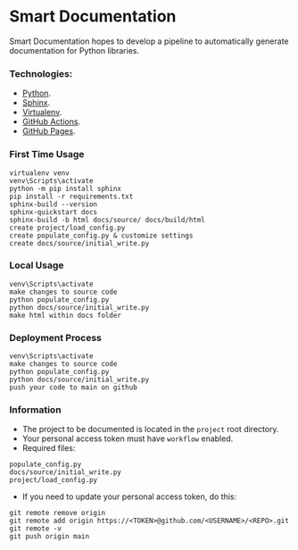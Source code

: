 # Smart Documentation

Smart Documentation hopes to develop a pipeline to automatically generate documentation for Python libraries.

### Technologies:

- [Python](https://www.python.org/).
- [Sphinx](https://www.sphinx-doc.org/en/master/).
- [Virtualenv](https://virtualenv.pypa.io/en/latest/).
- [GitHub Actions](https://github.com/features/actions).
- [GitHub Pages](https://pages.github.com/).

### First Time Usage

```
virtualenv venv
venv\Scripts\activate
python -m pip install sphinx
pip install -r requirements.txt
sphinx-build --version
sphinx-quickstart docs
sphinx-build -b html docs/source/ docs/build/html
create project/load_config.py
create populate_config.py & customize settings
create docs/source/initial_write.py
```

### Local Usage

```
venv\Scripts\activate
make changes to source code
python populate_config.py
python docs/source/initial_write.py
make html within docs folder
```

### Deployment Process

```
venv\Scripts\activate
make changes to source code
python populate_config.py
python docs/source/initial_write.py
push your code to main on github
```

### Information

- The project to be documented is located in the `project` root directory.
- Your personal access token must have `workflow` enabled.
- Required files:

```
populate_config.py
docs/source/initial_write.py
project/load_config.py
```

- If you need to update your personal access token, do this:

```
git remote remove origin
git remote add origin https://<TOKEN>@github.com/<USERNAME>/<REPO>.git
git remote -v
git push origin main
```
